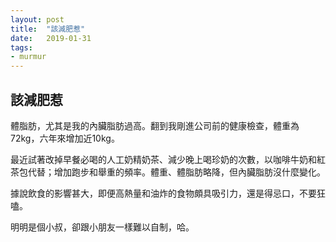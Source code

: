 ```yaml
---
layout: post
title:  "該減肥惹"
date:   2019-01-31
tags:
- murmur
---
```

## 該減肥惹

體脂肪，尤其是我的內臟脂肪過高。翻到我剛進公司前的健康檢查，體重為72kg，六年來增加近10kg。

最近試著改掉早餐必喝的人工奶精奶茶、減少晚上喝珍奶的次數，以咖啡牛奶和紅茶包代替；增加跑步和舉重的頻率。體重、體脂肪略降，但內臟脂肪沒什麼變化。

據說飲食的影響甚大，即便高熱量和油炸的食物頗具吸引力，還是得忌口，不要狂嗑。

明明是個小叔，卻跟小朋友一樣難以自制，哈。
